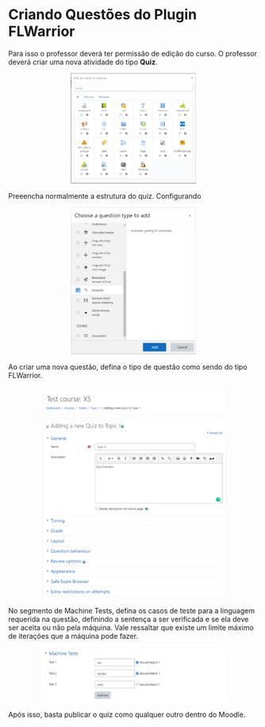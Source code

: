 # Criando Questões do Plugin FLWarrior

Para isso o professor deverá ter permissão de edição do curso. O professor deverá criar uma nova atividade do tipo **Quiz**.

<p align="center">
    <img src="images/teacher_1.png" alt="Criação de atividade" width="50%">
</p>

Preeencha normalmente a estrutura do quiz. Configurando

<p align="center">
    <img src="images/teacher_3.png" alt="Configuração do quiz" width="50%">
</p>

Ao criar uma nova questão, defina o tipo de questão como sendo do tipo FLWarrior.

<p align="center">
    <img src="images/teacher_2.png" alt="Criação da questão" width="75%">
</p>

No segmento de Machine Tests, defina os casos de teste para a linguagem requerida na questão, definindo a sentença a ser verificada e se ela deve ser aceita ou não pela máquina. Vale ressaltar que existe um limite máximo de iterações que a máquina pode fazer.

<p align="center">
    <img src="images/teacher_4.png" alt="Configuração dos testes" width="75%">
</p>

Após isso, basta publicar o quiz como qualquer outro dentro do Moodle.
